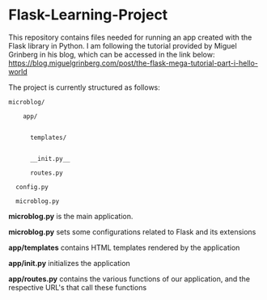 # Flask-Learning-Project
This repository contains files needed for running an app created with the Flask library in Python.
I am following the tutorial provided by Miguel Grinberg in his blog, which can be accessed in the link below:
https://blog.miguelgrinberg.com/post/the-flask-mega-tutorial-part-i-hello-world

The project is currently structured as follows:

    microblog/

        app/


          templates/
    
     
          __init.py__
     
          routes.py
     
      config.py

      microblog.py
  
<b>microblog.py</b> is the main application.

<b>microblog.py</b> sets some configurations related to Flask and its extensions

<b>app/templates</b> contains HTML templates rendered by the application

<b>app/__init__.py</b> initializes the application

<b>app/routes.py</b> contains the various functions of our application, and the respective URL's that call these functions



